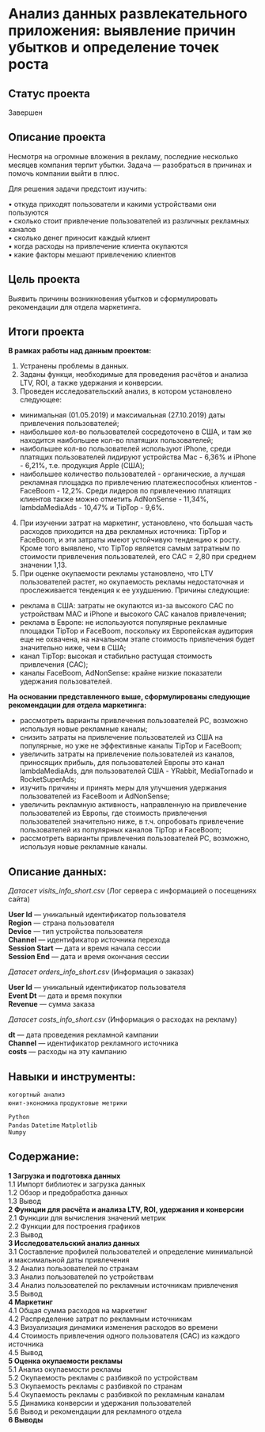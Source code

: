 # Анализ данных развлекательного приложения: выявление причин убытков и определение точек роста

## Статус проекта
Завершен

## Описание проекта

Несмотря на огромные вложения в рекламу, последние несколько месяцев компания терпит убытки. Задача — разобраться в причинах и помочь компании выйти в плюс.  

Для решения задачи предстоит изучить:  

•	откуда приходят пользователи и какими устройствами они пользуются  
•	сколько стоит привлечение пользователей из различных рекламных каналов  
•	сколько денег приносит каждый клиент  
•	когда расходы на привлечение клиента окупаются  
•	какие факторы мешают привлечению клиентов  

## Цель проекта  

Выявить причины возникновения убытков и сформулировать рекомендации для отдела маркетинга.  

## Итоги проекта  

**В рамках работы над данным проектом:**

1. Устранены проблемы в данных.
2. Заданы функци, необходимые для проведения расчётов и анализа LTV, ROI, а также удержания и конверсии.
3. Проведен исследовательский анализ, в котором установлено следующее:
- минимальная (01.05.2019) и максимальная (27.10.2019) даты привлечения пользователей;
- наибольшее кол-во пользователей сосредоточено в США, и там же находится наибольшее кол-во платящих пользователей; 
- наибольшее кол-во пользователей используют iPhone, среди платящих пользователей лидируют устройства Mac - 6,36% и iPhone - 6,21%, т.е. продукция Apple (США);
- наибольшее количество пользователей - органические, а лучшая рекламная площадка по привлечению платежеспособных клиентов - FaceBoom - 12,2%. Среди лидеров по привлечению платящих клиентов также можно отметить AdNonSense - 11,34%, lambdaMediaAds - 10,47% и TipTop - 9,6%.
4. При изучении затрат на маркетинг, установлено, что большая часть расходов приходится на два рекламных источника: TipTop и FaceBoom, и эти затраты имеют устойчивую тенденцию к росту. Кроме того выявлено, что TipTop является самым затратным по стоимости привлечения пользователей, его  САС = 2,80 при среднем значении 1,13.
5. При оценке окупаемости рекламы установлено, что LTV пользователей растет, но окупаемость рекламы недостаточная и прослеживается тенденция к ее ухудшению. Причины следующие:
- реклама в США: затраты не окупаются из-за высокого CAC по устройствам MAC и iPhone и высокого CAC каналов привлечения;
- реклама в Европе: не используются популярные рекламные площадки TipTop и FaceBoom, поскольку их Европейская аудитория еще не охвачена, на начальном этапе стоимость привлечения будет значительно ниже, чем в США;
- канал TipTop: высокая и стабильно растущая стоимость привлечения (CAC);
- каналы FaceBoom, AdNonSense: крайне низкие показатели удержания пользователей.


**На основании представленного выше, сформулированы следующие рекомендации для отдела маркетинга:**
- рассмотреть варианты привлечения пользователей PC, возможно используя новые рекламные каналы;
- снизить затраты на привлечение пользователей из США на популярные, но уже не эффективные каналы TipTop и FaceBoom;
- увеличить затраты на привлечение пользователей из каналов, приносящих прибыль, для пользователей Европы это канал lambdaMediaAds, для пользователей США - YRabbit,  MediaTornado и RocketSuperAds;
- изучить причины и принять меры для улучшения удержания пользователей из FaceBoom и AdNonSense;
- увеличить рекламную активность, направленную на привлечение пользователей из Европы, где стоимость привлечения пользователей значительно ниже, в т.ч. опробовать привлечение пользователей из популярных каналов TipTop и FaceBoom;
- рассмотреть варианты привлечения пользователей PC, возможно, используя новые рекламные каналы.

## Описание данных:  

*Датасет visits_info_short.csv* (Лог сервера с информацией о посещениях сайта)  

**User Id** — уникальный идентификатор пользователя  
**Region** — страна пользователя  
**Device** — тип устройства пользователя  
**Channel** — идентификатор источника перехода  
**Session Start** — дата и время начала сессии  
**Session End** — дата и время окончания сессии     

*Датасет orders_info_short.csv* (Информация о заказах)   

**User Id** — уникальный идентификатор пользователя  
**Event Dt** — дата и время покупки  
**Revenue** — сумма заказа   

*Датасет costs_info_short.csv* (Информация о расходах на рекламу)  

**dt** — дата проведения рекламной кампании  
**Channel** — идентификатор рекламного источника  
**costs** — расходы на эту кампанию  

## Навыки и инструменты:

`когортный анализ`  
`юнит-экономика` 
`продуктовые метрики`   

`Python`  
`Pandas` 
`Datetime` 
`Matplotlib`  
`Numpy`   

## Содержание:  

**1 Загрузка и подготовка данных**    
1.1 Импорт библиотек и загрузка данных  
1.2 Обзор и предобработка данных  
1.3 Вывод  
**2 Функции для расчёта и анализа LTV, ROI, удержания и конверсии**  
2.1 Функции для вычисления значений метрик  
2.2 Функции для построения графиков  
2.3 Вывод  
**3 Исследовательский анализ данных**  
3.1 Составление профилей пользователей и определение минимальной и максимальной даты привлечения  
3.2 Анализ пользователей по странам  
3.3 Анализ пользователей по устройствам  
3.4 Анализ пользователей по рекламным источникам привлечения  
3.5 Вывод  
**4 Маркетинг**  
4.1 Общая сумма расходов на маркетинг  
4.2 Распределение затрат по рекламным источникам  
4.3 Визуализация динамики изменения расходов во времени  
4.4 Стоимость привлечения одного пользователя (CAC) из каждого источника  
4.5 Вывод  
**5 Оценка окупаемости рекламы**  
5.1 Анализ окупаемости рекламы  
5.2 Окупаемость рекламы с разбивкой по устройствам  
5.3 Окупаемость рекламы с разбивкой по странам  
5.4 Окупаемость рекламы с разбивкой по рекламным каналам  
5.5 Динамика конверсии и удержания пользователей  
5.6 Вывод и рекомендации для рекламного отдела  
**6 Выводы**  